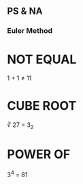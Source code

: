 ## PS & NA

### Euler Method
<h1>NOT EQUAL</h1>
<p>
  1 + 1 &#8800; 11 
</p>

<h1>CUBE ROOT</h1>
<p>
  &#8731; 27 = 3<sub>2<sub>
</p>

<h1>POWER OF</h1>
<p>
  3<sup>4</sup> = 81
</p>